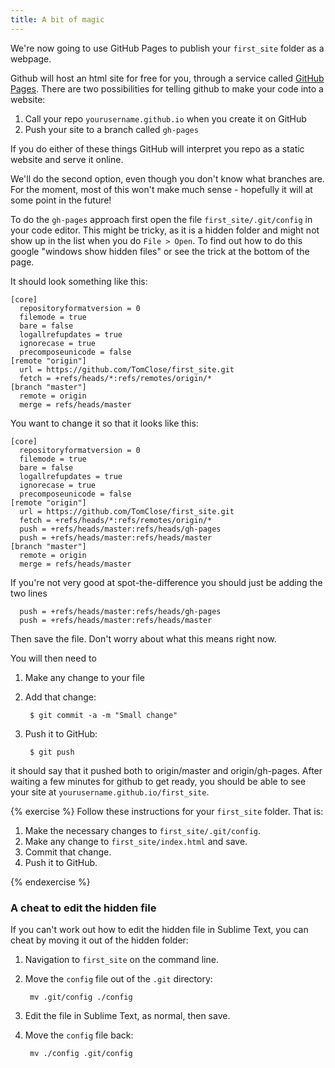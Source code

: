 ```yaml
---
title: A bit of magic
---
```


We're now going to use GitHub Pages to publish your `first_site` folder as a webpage.

Github will host an html site for free for you, through a service called [GitHub Pages](http://pages.github.com/). There are two possibilities for telling github to make your code into a website:

1. Call your repo `yourusername.github.io` when you create it on GitHub
2. Push your site to a branch called `gh-pages`

If you do either of these things GitHub will interpret you repo as a static website and serve it online.

We'll do the second option, even though you don't know what branches are. For the moment, most of this won't make much sense - hopefully it will at some point in the future!

To do the `gh-pages` approach first open the file `first_site/.git/config` in your code editor. This might be tricky, as it is a hidden folder and might not show up in the list when you do `File > Open`. To find out how to do this google "windows show hidden files" or see the trick at the bottom of the page.

It should look something like this:

    [core]
      repositoryformatversion = 0
      filemode = true
      bare = false
      logallrefupdates = true
      ignorecase = true
      precomposeunicode = false
    [remote "origin"]
      url = https://github.com/TomClose/first_site.git
      fetch = +refs/heads/*:refs/remotes/origin/*
    [branch "master"]
      remote = origin
      merge = refs/heads/master

You want to change it so that it looks like this:

    [core]
      repositoryformatversion = 0
      filemode = true
      bare = false
      logallrefupdates = true
      ignorecase = true
      precomposeunicode = false
    [remote "origin"]
      url = https://github.com/TomClose/first_site.git
      fetch = +refs/heads/*:refs/remotes/origin/*
      push = +refs/heads/master:refs/heads/gh-pages
      push = +refs/heads/master:refs/heads/master
    [branch "master"]
      remote = origin
      merge = refs/heads/master

If you're not very good at spot-the-difference you should just be adding the two lines

      push = +refs/heads/master:refs/heads/gh-pages
      push = +refs/heads/master:refs/heads/master

Then save the file. Don't worry about what this means right now.

You will then need to

1. Make any change to your file
2. Add that change:

        $ git commit -a -m "Small change"

3. Push it to GitHub:

        $ git push

it should say that it pushed both to origin/master and origin/gh-pages. After waiting a few minutes for github to get ready, you should be able to see your site at `yourusername.github.io/first_site`.

{% exercise %}
Follow these instructions for your `first_site` folder. That is:

1. Make the necessary changes to `first_site/.git/config`.
2. Make any change to `first_site/index.html` and save. 
3. Commit that change. 
4. Push it to GitHub.

{% endexercise %}

### A cheat to edit the hidden file

If you can't work out how to edit the hidden file in Sublime Text, you can cheat by moving it out of the hidden folder:

1. Navigation to `first_site` on the command line.
2. Move the `config` file out of the `.git` directory:

        mv .git/config ./config

3. Edit the file in Sublime Text, as normal, then save.
4. Move the `config` file back:

        mv ./config .git/config

